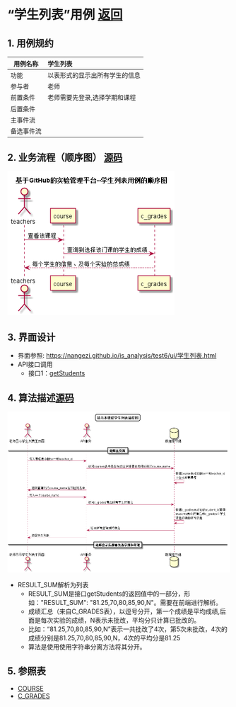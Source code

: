 ﻿﻿<!-- markdownlint-disable MD033-->
<!-- 禁止MD033类型的警告 https://www.npmjs.com/package/markdownlint -->

# “学生列表”用例 [返回](../README.md)
## 1. 用例规约

|用例名称|学生列表|
|-------|:-------------|
|功能|以表形式的显示出所有学生的信息|
|参与者|老师|
|前置条件|老师需要先登录,选择学期和课程|
|后置条件| |
|主事件流| |
|备选事件流| |

## 2. 业务流程（顺序图） [源码](../src/学生列表顺序图.puml)
![学生列表顺序图](../images/学生列表顺序图.png) 

## 3. 界面设计
- 界面参照: https://nangezi.github.io/is_analysis/test6/ui/学生列表.html
- API接口调用
    - 接口1：[getStudents](../接口/getStudents.md) 

## 4. 算法描述[源码](../src/学生列表流程图.puml)
![学生列表流程图](../images/学生列表流程图.png) 



- RESULT_SUM解析为列表
    - RESULT_SUM是接口getStudents的返回值中的一部分，形如："RESULT_SUM": "81.25,70,80,85,90,N"。需要在前端进行解析。
    - 成绩汇总（来自C_GRADES表），以逗号分开，第一个成绩是平均成绩,后面是每次实验的成绩，N表示未批改，平均分只计算已批改的。    
    - 比如：“81.25,70,80,85,90,N”表示一共批改了4次，第5次未批改，4次的成绩分别是81.25,70,80,85,90,N，4次的平均分是81.25
    - 算法是使用使用字符串分离方法将其分开。
    
## 5. 参照表

- [COURSE](../数据库设计.md/#COURSE)
- [C_GRADES](../数据库设计.md/#C_GRADES)


